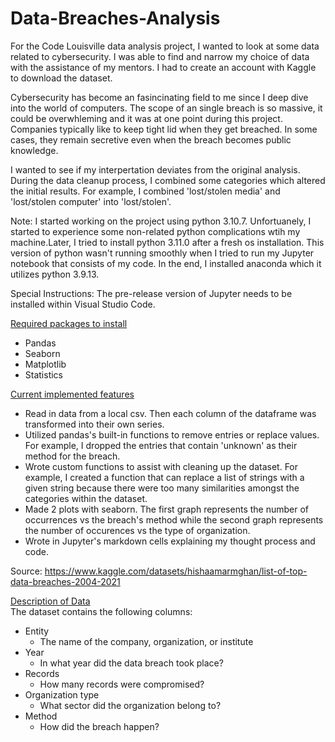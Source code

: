 # Data-Breaches-Analysis

For the Code Louisville data analysis project, I wanted to look at some data related to cybersecurity. I was able to find and narrow my choice of data with the assistance of my mentors. I had to create an account with Kaggle to download the dataset. 

Cybersecurity has become an fasincinating field to me since I deep dive into the world of computers. The scope of an single breach is so massive, it could be overwhleming and it was at one point during this project. Companies typically like to keep tight lid when they get breached. In some cases, they remain secretive even when the breach becomes public knowledge.

I wanted to see if my interpertation deviates from the original analysis. During the data cleanup process, I combined some categories which altered the initial results. For example, I combined 'lost/stolen media' and 'lost/stolen computer' into 'lost/stolen'. 
 
Note: I started working on the project using python 3.10.7. Unfortuanely, I started to experience some non-related  python complications wtih my machine.Later, I tried to install python 3.11.0 after a fresh os installation. This version of python wasn't running smoothly when I tried to run my Jupyter notebook that consists of my code. In the end, I installed anaconda which it utilizes python 3.9.13.

Special Instructions: The pre-release version of Jupyter needs to be installed within Visual Studio Code.

<u>Required packages to install</u>
* Pandas
* Seaborn
* Matplotlib
* Statistics

<u>Current implemented features</u>
* Read in data from a local csv. Then each column of the dataframe was transformed into their own series.
* Utilized pandas's built-in functions to remove entries or replace values. For example, I dropped the entries that contain 'unknown' as their method for the breach.
* Wrote custom functions to assist with cleaning up the dataset. For example, I created a function that can replace a list of strings with a given string because there were too many similarities amongst the categories within the dataset.
* Made 2 plots with seaborn. The first graph represents the number of occurrences vs the breach's method while the second graph represents the number of occurences vs the type of organization.
* Wrote in Jupyter's markdown cells explaining my thought process and code.

Source: https://www.kaggle.com/datasets/hishaamarmghan/list-of-top-data-breaches-2004-2021 

<u>Description of Data</u><br>
The dataset contains the following columns:
- Entity 
  * The name of the company, organization, or institute
- Year
  * In what year did the data breach took place?
- Records
  * How many records were compromised? 
- Organization type 
  * What sector did the organization belong to?
- Method
  * How did the breach happen? 


 



